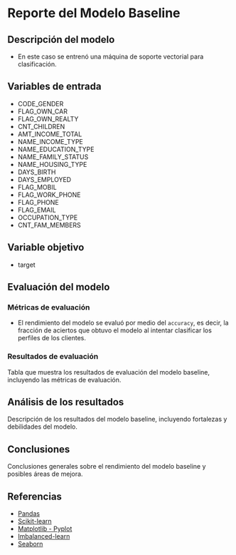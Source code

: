 # Reporte del Modelo Baseline

## Descripción del modelo

- En este caso se entrenó una máquina de soporte vectorial para clasificación.

## Variables de entrada

- CODE_GENDER
- FLAG_OWN_CAR
- FLAG_OWN_REALTY
- CNT_CHILDREN
- AMT_INCOME_TOTAL
- NAME_INCOME_TYPE
- NAME_EDUCATION_TYPE
- NAME_FAMILY_STATUS
- NAME_HOUSING_TYPE
- DAYS_BIRTH
- DAYS_EMPLOYED
- FLAG_MOBIL
- FLAG_WORK_PHONE
- FLAG_PHONE
- FLAG_EMAIL
- OCCUPATION_TYPE
- CNT_FAM_MEMBERS

## Variable objetivo

- target

## Evaluación del modelo

### Métricas de evaluación

- El rendimiento del modelo se evaluó por medio del `accuracy`, es decir, la fracción de aciertos que obtuvo el modelo al intentar clasificar los perfiles de los clientes.

### Resultados de evaluación

Tabla que muestra los resultados de evaluación del modelo baseline, incluyendo las métricas de evaluación.

## Análisis de los resultados

Descripción de los resultados del modelo baseline, incluyendo fortalezas y debilidades del modelo.

## Conclusiones

Conclusiones generales sobre el rendimiento del modelo baseline y posibles áreas de mejora.

## Referencias

- [Pandas](https://pandas.pydata.org/)
- [Scikit-learn](https://scikit-learn.org/stable/)
- [Matplotlib - Pyplot](https://matplotlib.org/stable/tutorials/pyplot.html)
- [Imbalanced-learn](https://imbalanced-learn.org/stable/)
- [Seaborn](https://seaborn.pydata.org/)
